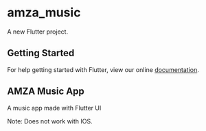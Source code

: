 # amza_music

A new Flutter project.

## Getting Started

For help getting started with Flutter, view our online
[documentation](https://flutter.io/).

## AMZA Music App

A music app made with Flutter UI

Note: Does not work with IOS. 
